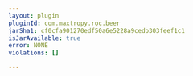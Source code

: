 ```yaml
---
layout: plugin
pluginId: com.maxtropy.roc.beer
jarSha1: cf0cfa901270edf50a6e5228a9cedb303feef1c1
isJarAvailable: true
error: NONE
violations: []

---
```

